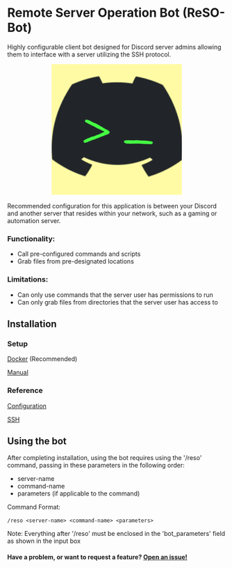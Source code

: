 # Remote Server Operation Bot (ReSO-Bot)

Highly configurable client bot designed for Discord server admins allowing them to interface with a server utilizing the SSH protocol.

<p align="center">
  <img src="https://raw.githubusercontent.com/EvinRWatson/ReSO-Bot/master/ReSO_Bot_Logo.png" width="300" height="300"/>
</p>

Recommended configuration for this application is between your Discord and another server that resides within your network, such as a gaming or automation server.

### Functionality:
- Call pre-configured commands and scripts
- Grab files from pre-designated locations

### Limitations:
- Can only use commands that the server user has permissions to run
- Can only grab files from directories that the server user has access to

## Installation

### Setup 

[Docker](/Docs/Docker_Install.MD) (Recommended)

[Manual](/Docs/Manual_Install.MD)

### Reference

[Configuration](/Docs/Configuration.MD)

[SSH](/Docs/SSH_Setup.MD)

## Using the bot

After completing installation, using the bot requires using the '/reso' command, passing in these parameters in the following order:

- server-name
- command-name
- parameters (if applicable to the command)

Command Format:

    /reso <server-name> <command-name> <parameters>

Note: Everything after '/reso' must be enclosed in the 'bot_parameters' field as shown in the input box

#### Have a problem, or want to request a feature? [Open an issue!](https://github.com/EvinRWatson/ReSO-Bot/issues/new)